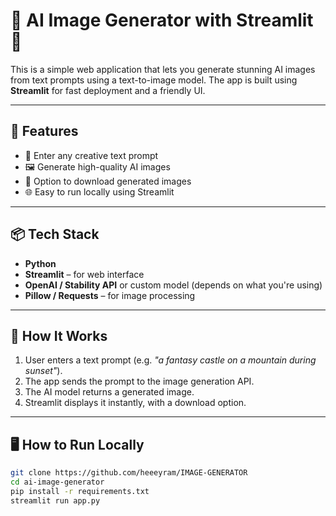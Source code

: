 # 🧠 AI Image Generator with Streamlit 🎨

This is a simple web application that lets you generate stunning AI images from text prompts using a text-to-image model. The app is built using **Streamlit** for fast deployment and a friendly UI.

---

## 🚀 Features

- 📝 Enter any creative text prompt
- 🖼️ Generate high-quality AI images
- 💾 Option to download generated images
- 🌐 Easy to run locally using Streamlit

---

## 📦 Tech Stack

- **Python**
- **Streamlit** – for web interface
- **OpenAI / Stability API** or custom model (depends on what you're using)
- **Pillow / Requests** – for image processing

---

## 🧠 How It Works

1. User enters a text prompt (e.g. *"a fantasy castle on a mountain during sunset"*).
2. The app sends the prompt to the image generation API.
3. The AI model returns a generated image.
4. Streamlit displays it instantly, with a download option.

---

## 🖥️ How to Run Locally

```bash
git clone https://github.com/heeeyram/IMAGE-GENERATOR
cd ai-image-generator
pip install -r requirements.txt
streamlit run app.py
